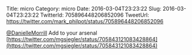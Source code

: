 Title: micro
Category: micro
Date: 2016-03-04T23:23:22
Slug: 2016-03-04T23:23:22
TwitterId: 705896448206852096
TweetUrl: https://twitter.com/mark_philpot/status/705896448206852096

[@DanielleMorrill](https://twitter.com/DanielleMorrill) Add to your arsenal [https://twitter.com/mgsiegler/status/705843121083428864](https://twitter.com/mgsiegler/status/705843121083428864)